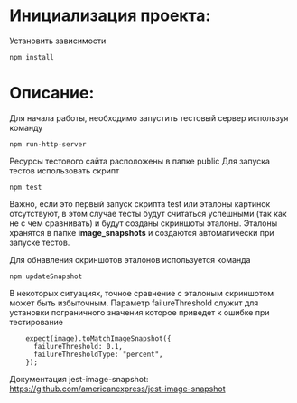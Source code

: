 # Инициализация проекта:
Установить зависимости
```
npm install
```

# Описание:
Для начала работы, необходимо запустить тестовый сервер используя команду
```
npm run-http-server
```
Ресурсы тестового сайта расположены в папке public
Для запуска тестов использовать скрипт
```
npm test
```
Важно, если это первый запуск скрипта test или эталоны картинок отсутствуют, в этом случае тесты будут считаться успешными (так как не с чем сравнивать) и будут созданы скриншоты эталоны.
Эталоны хранятся в папке __image_snapshots__ и создаются автоматически при запуске тестов.

Для обнавления скриншотов эталонов используется команда
```
npm updateSnapshot
```
В некоторых ситуациях, точное сравнение с эталоным скриншотом может быть избыточным. Параметр failureThreshold служит для установки пограничного значения которое приведет к ошибке при тестирование
```
    expect(image).toMatchImageSnapshot({
      failureThreshold: 0.1,
      failureThresholdType: "percent",
    });
```
Документация jest-image-snapshot:
https://github.com/americanexpress/jest-image-snapshot

